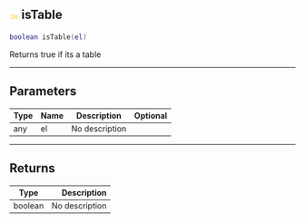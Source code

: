 ## ![shared](../../.gitbook/assets/shared.png) isTable

```lua
boolean isTable(el)
```

Returns true if its a table

------
## Parameters

| Type   | Name | Description | Optional |
| ------ | ---- | ----------- | -------: |
| any | el | No description |  |


------
## Returns

| Type   | Description |
| ------ | ----------: |
| boolean | No description |


